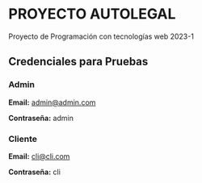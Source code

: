 # PROYECTO AUTOLEGAL

Proyecto de Programación con tecnologías web 2023-1

## Credenciales para Pruebas

### Admin

**Email:**
admin@admin.com

**Contraseña:**
admin


### Cliente

**Email:**
cli@cli.com

**Contraseña:**
cli
